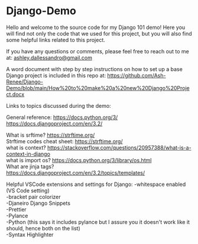 # Django-Demo
Hello and welcome to the source code for my Django 101 demo!
Here you will find not only the code that we used for this project, but you will also find some helpful links related to this project.

If you have any questions or comments, please feel free to reach out to me at: ashley.dallessandro@gmail.com

A word document with step by step instructions on how to set up a base Django project is included in this repo at: 
https://github.com/Ash-Renee/Django-Demo/blob/main/How%20to%20make%20a%20new%20Django%20Project.docx

Links to topics discussed during the demo:

General reference:
https://docs.python.org/3/
<br>
https://docs.djangoproject.com/en/3.2/


What is srftime? https://strftime.org/
<br>
Strftime codes cheat sheet: https://strftime.org/
<br>
what is context? https://stackoverflow.com/questions/20957388/what-is-a-context-in-django
<br>
what is import os? https://docs.python.org/3/library/os.html
<br>
What are jinja tags? https://docs.djangoproject.com/en/3.2/topics/templates/

Helpful VSCode extensions and settings for Django:
-whitespace enabled (VS Code setting)
<br>
-bracket pair colorizer
<br>
-Djaneiro Django Snippets
<br>
-Prettier
<br>
-Pylance
<br>
-Python (this says it includes pylance but I assure you it doesn't work like it should, hence both on the list)
<br>
-Syntax Highlighter
